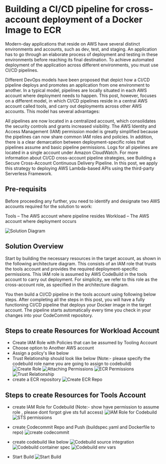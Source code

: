 # Building a CI/CD pipeline for cross-account deployment of a Docker Image to ECR
Modern-day applications that reside on AWS have several distinct environments and accounts, such as dev, test, and staging. An application has to go through an elaborate process of deployment and testing in these environments before reaching its final destination. To achieve automated deployment of the application across different environments, you must use CI/CD pipelines.

Different DevOps models have been proposed that depict how a CI/CD pipeline deploys and promotes an application from one environment to another. In a typical model, pipelines are locally situated in each AWS account where deployment needs to happen. This post, however, focuses on a different model, in which CI/CD pipelines reside in a central AWS account called tools, and carry out deployments across other AWS accounts. This model has several advantages:

All pipelines are now located in a centralized account, which consolidates the security controls and grants increased visibility.
The AWS Identity and Access Management (IAM) permission model is greatly simplified because the pipelines can now share common IAM roles and policies. In addition, there is a clear demarcation between deployment-specific roles that pipelines assume and basic pipeline permissions.
Logs for all pipelines are located in a single account under Amazon CloudWatch.
For more information about CI/CD cross-account pipeline strategies, see Building a Secure Cross-Account Continuous Delivery Pipeline. In this post, we apply this strategy to deploying AWS Lambda-based APIs using the third-party Serverless Framework.
## Pre-requisits
Before proceeding any further, you need to identify and designate two AWS accounts required for the solution to work:

Tools – The AWS account where pipeline resides
Workload – The AWS account where deployment occurs

![Solution Diagram](assets/Arch.png)

## Solution Overview
Start by building the necessary resources in the target account, as shown in the following architecture diagram. This consists of an IAM role that trusts the tools account and provides the required deployment-specific permissions. This IAM role is assumed by AWS CodeBuild in the tools account to carry out deployment. For simplicity, we refer to this role as the cross-account role, as specified in the architecture diagram.

You then build a CI/CD pipeline in the tools account using following below steps. After completing all the steps in this post, you will have a fully functioning CI/CD pipeline that deploys your Docker image  in the target account. The pipeline starts automatically every time you check in your changes into your CodeCommit repository.

## Steps to create Resources for Workload Account

* Create IAM Role with Policies that can be assumed by Tooling Account 
* Choose option to Another AWS account 
* Assign a policy's like below 
* Trust Relationship should look like below (Note:- please specify the codebuild role name you are going to assign to codebuild)
![Create Role](assets/TargetAccount1.png)
![Attaching Permissions](assets/TargetAccount2.png)
![ECR Permissions](assets/TargetAccount3.png)
![Trust Relationship](assets/TargetAccount4.png)
* create a ECR repository
![Create ECR Repo](assets/ToolsAccount7.png)

## Steps to create Resources for Tools Account
* create IAM Role for Codebuild (Note:- show have permission to assume role , please dont forgot give sts full access)
![IAM Role for Codebuild](assets/ToolsAccount1.png)
![STS permissions](assets/ToolsAccount2.png)
* create Codecommit Repo and Push (buildspec.yaml and Dockerfile to repo)
![create codecommit ](assets/ToolsAccount3.png)
* create codebuild like below 
![Codebuild source integration  ](assets/ToolsAccount4.png)
![Codebuild container spec](assets/ToolsAccount5.png)
![Codebuild env vars ](assets/ToolsAccount6.png)

* Start Build 
![Start Build ](assets/ToolsAccount8.png)

